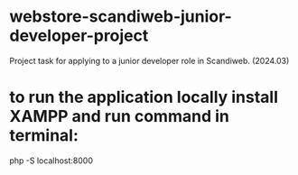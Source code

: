 # webstore-scandiweb-junior-developer-project
Project task for applying to a junior developer role in Scandiweb. (2024.03)

# to run the application locally install XAMPP and run command in terminal:
php -S localhost:8000
